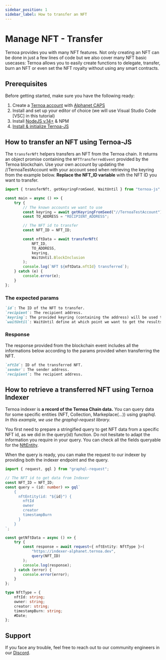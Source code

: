 ```yaml
---
sidebar_position: 1
sidebar_label: How to transfer an NFT
---
```


# Manage NFT - Transfer

Ternoa provides you with many NFT features. Not only creating an NFT can be done in just a few lines of code but we also cover many NFT basic usecases: Ternoa allows you to easily create functions to delegate, transfer, burn an NFT or even set the NFT royalty without using any smart contracts.

## Prerequisites

Before getting started, make sure you have the following ready:

1. Create a [Ternoa account](/for-developers/get-started/create-account) with [Alphanet CAPS](/for-developers/get-started/create-account#step-2-get-some-free-test-caps-tokens)
2. Install and set up your editor of choice (we will use Visual Studio Code [VSC] in this tutorial)
3. Install [NodeJS v.14+](https://nodejs.org/en/download/) & NPM
4. [Install & initialize Ternoa-JS](/for-developers/get-started/install-ternoa-js)

## How to transfer an NFT using Ternoa-JS

The `transferNft` helpers transfers an NFT from the Ternoa chain. It returns an object promise containing the `NFTTransferredEvent` provided by the Ternoa blockchain.
Use your own account by updating the //TernoaTestAccount with your account seed when retrieving the keyring from the example below. **Replace the NFT_ID variable** with the NFT ID you want to transfer.

```typescript showLineNumbers
import { transferNft, getKeyringFromSeed, WaitUntil } from "ternoa-js";

const main = async () => {
	try {
		// The known accounts we want to use
		const keyring = await getKeyringFromSeed("//TernoaTestAccount");
		const TO_ADDRESS = "RECIPIENT_ADDRESS";

		// The NFT id to transfer
		const NFT_ID = NFT_ID;

		const nftData = await transferNft(
			NFT_ID,
			TO_ADDRESS,
			keyring,
			WaitUntil.BlockInclusion
		);
		console.log(`NFT ${nftData.nftId} transferred`);
	} catch (e) {
		console.error(e);
	}
};
```

### The expected params

```markdown
`id`: The ID of the NFT to transfer.
`recipient`: The recipient address.
`keyring`: The provided keyring (containing the address) will be used to sign the transaction and pay the execution fee.
`waitUntil`: WaitUntil define at which point we want to get the results of the transaction execution: BlockInclusion or BlockFinalization.
```

### Response

The response provided from the blockchain event includes all the informations below according to the params provided when transferring the NFT.

```markdown
`nftId`: ID of the transferred NFT.
`sender`: The sender address.
`recipient`: The recipient address.
```

## How to retrieve a transferred NFT using Ternoa Indexer

Ternoa indexer is **a record of the Ternoa Chain data.**
You can query data for some specific entities (NFT, Collection, Markeplace(...)) using graphql.
_In this example, we use the graphql-request library._

You first need to prepare a stringified query to get NFT data from a specific NFT id, as we did in the query(id) function.
Do not hesitate to adapt the information you require in your query. You can check all the fields queryable for the [NftEntity](/for-developers/guides/NFT/basic-NFT/get-NFT#step-1-nftentity-query-preparation).

When the query is ready, you can make the request to our indexer by providing both the indexer endpoint and the query.

```typescript showLineNumbers
import { request, gql } from "graphql-request";

// The NFT id to get data from Indexer
const NFT_ID = NFT_ID;
const query = (id: number) => gql`
    {
      nftEntity(id: "${id}") {
        nftId
        owner
        creator
        timestampBurn
      }
    }
`;

const getNftData = async () => {
	try {
		const response = await request<{ nftEntity: NftType }>(
			"https://indexer-alphanet.ternoa.dev",
			query(NFT_ID)
		);
		console.log(response);
	} catch (error) {
		console.error(error);
	}
};

type NftType = {
	nftId: string;
	owner: string;
	creator: string;
	timestampBurn: string;
	#Date;
};
```

## Support

If you face any trouble, feel free to reach out to our community engineers in our [Discord](https://discord.gg/fUmBkPpnRu).
